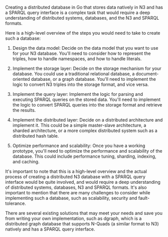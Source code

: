 Creating a distributed database in Go that stores data natively in N3 and has a SPARQL query interface is a complex task that would require a deep understanding of distributed systems, databases, and the N3 and SPARQL formats.

Here is a high-level overview of the steps you would need to take to create such a database:

1.  Design the data model: Decide on the data model that you want to use for your N3 database. You'll need to consider how to represent the triples, how to handle namespaces, and how to handle literals.
    
2.  Implement the storage layer: Decide on the storage mechanism for your database. You could use a traditional relational database, a document-oriented database, or a graph database. You'll need to implement the logic to convert N3 triples into the storage format, and vice versa.
    
3.  Implement the query layer: Implement the logic for parsing and executing SPARQL queries on the stored data. You'll need to implement the logic to convert SPARQL queries into the storage format and retrieve the results.
    
4.  Implement the distributed layer: Decide on a distributed architecture and implement it. This could be a simple master-slave architecture, a sharded architecture, or a more complex distributed system such as a distributed hash table.
    
5.  Optimize performance and scalability: Once you have a working prototype, you'll need to optimize the performance and scalability of the database. This could include performance tuning, sharding, indexing, and caching.
    

It's important to note that this is a high-level overview and the actual process of creating a distributed N3 database with a SPARQL query interface would be quite involved, and would require a deep understanding of distributed systems, databases, N3 and SPARQL formats. It's also important to mention that there are many challenges to consider while implementing such a database, such as scalability, security and fault-tolerance.

There are several existing solutions that may meet your needs and save you from writing your own implementation, such as dgraph, which is a distributed graph database that supports N-Quads (a similar format to N3) natively and has a SPARQL query interface.